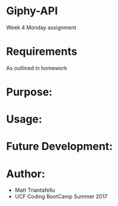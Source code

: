 # Giphy-API
Week 4 Monday assignment


# Requirements
As outlined in homework


# Purpose:


# Usage:


# Future Development:


# Author:
- Matt Triantafellu
- UCF Coding BootCamp Summer 2017
